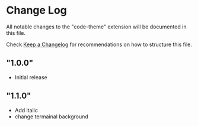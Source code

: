 # Change Log

All notable changes to the "code-theme" extension will be documented in this file.

Check [Keep a Changelog](http://keepachangelog.com/) for recommendations on how to structure this file.

## "1.0.0"

- Initial release
## "1.1.0"

- Add italic 
- change termainal background